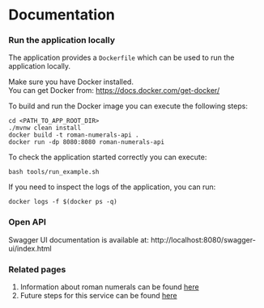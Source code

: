 # Documentation

### Run the application locally

The application provides a `Dockerfile` which can be used to run the application locally.

Make sure you have Docker installed.<br>
You can get Docker from: https://docs.docker.com/get-docker/

To build and run the Docker image you can execute the following steps:
```shell
cd <PATH_TO_APP_ROOT_DIR>
./mvnw clean install
docker build -t roman-numerals-api .
docker run -dp 8080:8080 roman-numerals-api
```

To check the application started correctly you can execute:
```shell
bash tools/run_example.sh
```

If you need to inspect the logs of the application, you can run:
```shell
docker logs -f $(docker ps -q)
```

### Open API

Swagger UI documentation is available at:
http://localhost:8080/swagger-ui/index.html

### Related pages

1. Information about roman numerals can be found [here](roman.md)
2. Future steps for this service can be found [here](plans.md)